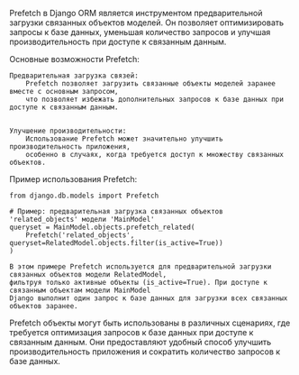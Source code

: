
Prefetch в Django ORM является инструментом предварительной загрузки связанных объектов моделей.
Он позволяет оптимизировать запросы к базе данных, уменьшая количество запросов
и улучшая производительность при доступе к связанным данным.


Основные возможности Prefetch:

    Предварительная загрузка связей:
        Prefetch позволяет загрузить связанные объекты моделей заранее вместе с основным запросом,
        что позволяет избежать дополнительных запросов к базе данных при доступе к связанным данным.


    Улучшение производительности:
        Использование Prefetch может значительно улучшить производительность приложения,
        особенно в случаях, когда требуется доступ к множеству связанных объектов.


Пример использования Prefetch:

    from django.db.models import Prefetch

    # Пример: предварительная загрузка связанных объектов 'related_objects' модели 'MainModel'
    queryset = MainModel.objects.prefetch_related(
        Prefetch('related_objects', queryset=RelatedModel.objects.filter(is_active=True))
    )

    В этом примере Prefetch используется для предварительной загрузки связанных объектов модели RelatedModel,
    фильтруя только активные объекты (is_active=True). При доступе к связанным объектам модели MainModel
    Django выполнит один запрос к базе данных для загрузки всех связанных объектов заранее.


Prefetch объекты могут быть использованы в различных сценариях, где требуется оптимизация запросов к базе данных
при доступе к связанным данным. Они предоставляют удобный способ улучшить производительность приложения
и сократить количество запросов к базе данных.
